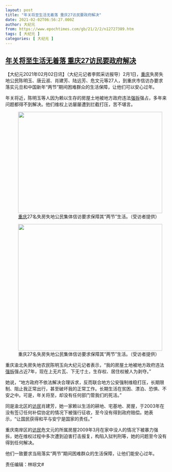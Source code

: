 ```yaml
---
layout: post
title: "年关将至生活无着落 重庆27访民要政府解决"
date: 2021-02-02T06:56:27.000Z
author: 大纪元
from: https://www.epochtimes.com/gb/21/2/2/n12727389.htm
tags: [ 大纪元 ]
categories: [ 大纪元 ]
---
```

<!--1612248987000-->
[年关将至生活无着落 重庆27访民要政府解决](https://www.epochtimes.com/gb/21/2/2/n12727389.htm)
------

<div>
<p>【大纪元2021年02月02日讯】（大纪元记者李熙采访报导）2月1日，<a href="https://www.epochtimes.com/gb/tag/%E9%87%8D%E5%BA%86.html">重庆</a>失房失地公民陈明玉、唐云淑、肖建芳、陆远芳、危文元等27人，到重庆市信访办要求落实元旦和中国新年“两节”期间困难群众的生活保障，让他们可以安心过年。</p><p>年关将近，陈明玉等人因为赖以生存的房屋土地被地方政府违法<a href="https://www.epochtimes.com/gb/tag/%E5%BC%BA%E6%8B%86.html">强拆</a>强占，多年来问题都得不到解决。他们维权上访屡屡遭到拦截打压，苦不堪言。</p><figure id="attachment_12727480" style="width: 450px" class="wp-caption aligncenter"><a href="https://i.epochtimes.com/assets/uploads/2021/02/S__3301413.jpg"><img class="size-medium wp-image-12727480" src="https://i.epochtimes.com/assets/uploads/2021/02/S__3301413-450x316.jpg" alt="" width="450" height="316" /></a><figcaption class="wp-caption-text"><a href="https://www.epochtimes.com/gb/tag/%E9%87%8D%E5%BA%86.html">重庆</a>27名失房失地公民集体信访要求保障其“两节”生活。（受访者提供）</figcaption></figure><figure id="attachment_12727487" style="width: 450px" class="wp-caption aligncenter"><a href="https://i.epochtimes.com/assets/uploads/2021/02/S__3301415.jpg"><img class="size-medium wp-image-12727487" src="https://i.epochtimes.com/assets/uploads/2021/02/S__3301415-450x395.jpg" alt="" width="450" height="395" /></a><figcaption class="wp-caption-text">重庆27名失房失地公民集体信访要求保障其“两节”生活。（受访者提供）</figcaption></figure><p>重庆渝北失房失地农民陈明玉向大纪元记者表示，“我的房屋土地被地方政府违法<a href="https://www.epochtimes.com/gb/tag/%E5%BC%BA%E6%8B%86.html">强拆</a>强占近7年，现在上无片瓦、下无寸土，生存权、居住权被人为剥夺。”</p><p>她说，“地方政府不依法解决合理诉求，反而联合地方公安强制维稳打压，长期限制、阻止我正常出行，甚至破坏我的正常工作。长期生活在贫困、漂泊、恐惧、不安之中。可是，年关将至，却没有任何部门管我们的死活。”</p><p>同是渝北区的<a href="https://www.epochtimes.com/gb/tag/%E8%AE%BF%E6%B0%91.html">访民</a>肖建芳，她一家赖以生活的耕地、宅基地、房屋，于2003年在没有签订任何补偿协定的情况下被强行征收，至今没有得到政府赔偿。她表示，“让国民获得和平与安宁是国家的责任。”</p><p>重庆南岸区的<a href="https://www.epochtimes.com/gb/tag/%E8%AE%BF%E6%B0%91.html">访民</a>危文元的所属房屋2009年3月在家中没人的情况下被暴力强拆，她在维权过程中多次遭到迫害打击报复，构陷入狱判刑等，她的问题至今没有得到任何解决。</p><p>他们一致要求当局落实“两节”期间困难群众的生活保障，让他们能安心过年。</p><p>责任编辑：林琮文#</p>
</div>
